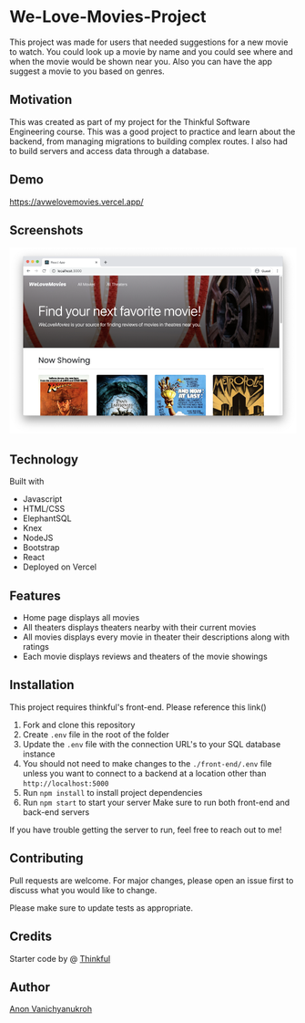 # We-Love-Movies-Project

This project was made for users that needed suggestions for a new movie to watch. You could look up a movie by name and you could see where and when the movie would be shown near you. Also you can have the app suggest a movie to you based on genres.

## Motivation

This was created as part of my project for the Thinkful Software Engineering course. This was a good project to practice and learn about the backend, from managing migrations to building complex routes. I also had to build servers and access data through a database.

## Demo

https://avwelovemovies.vercel.app/

## Screenshots

![](./img/ss.png)

## Technology

Built with

- Javascript
- HTML/CSS
- ElephantSQL
- Knex
- NodeJS
- Bootstrap
- React
- Deployed on Vercel

## Features

- Home page displays all movies
- All theaters displays theaters nearby with their current movies
- All movies displays every movie in theater their descriptions along with ratings
- Each movie displays reviews and theaters of the movie showings

## Installation

This project requires thinkful's front-end. Please reference this link()

1. Fork and clone this repository
2. Create `.env` file in the root of the folder
3. Update the `.env` file with the connection URL's to your SQL database instance
4. You should not need to make changes to the `./front-end/.env` file unless you want to connect to a backend at a location other than `http://localhost:5000`
5. Run `npm install` to install project dependencies
6. Run `npm start` to start your server
   Make sure to run both front-end and back-end servers

If you have trouble getting the server to run, feel free to reach out to me!

## Contributing

Pull requests are welcome. For major changes, please open an issue first to discuss what you would like to change.

Please make sure to update tests as appropriate.

## Credits

Starter code by @ [Thinkful](https://github.com/Thinkful-Ed)

## Author

[Anon Vanichyanukroh](https://github.com/avthedev)
